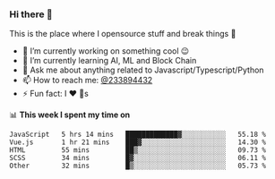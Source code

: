 ### Hi there 👋

<!--
**a233894432/a233894432** is a ✨ _special_ ✨ repository because its `README.md` (this file) appears on your GitHub profile.

Here are some ideas to get you started:

- 🔭 I’m currently working on ...
- 🌱 I’m currently learning ...
- 👯 I’m looking to collaborate on ...
- 🤔 I’m looking for help with ...
- 💬 Ask me about ...
- 📫 How to reach me: ...
- 😄 Pronouns: ...
- ⚡ Fun fact: ...
-->
 
 
This is the place where I opensource stuff and break things :rofl:

- 🔭 I’m currently working on something cool :wink:
- 🌱 I’m currently learning AI, ML and Block Chain
- 💬 Ask me about anything related to Javascript/Typescript/Python
- 📫 How to reach me: [@233894432](https://twitter.com/233894432)
- ⚡ Fun fact: I :heart: :dog:s

📊 **This week I spent my time on**
<!--START_SECTION:waka-->
```text
JavaScript   5 hrs 14 mins   █████████████▓░░░░░░░░░░░   55.18 % 
Vue.js       1 hr 21 mins    ███▓░░░░░░░░░░░░░░░░░░░░░   14.30 % 
HTML         55 mins         ██▒░░░░░░░░░░░░░░░░░░░░░░   09.73 % 
SCSS         34 mins         █▓░░░░░░░░░░░░░░░░░░░░░░░   06.11 % 
Other        32 mins         █▒░░░░░░░░░░░░░░░░░░░░░░░   05.73 % 
```
<!--END_SECTION:waka-->
